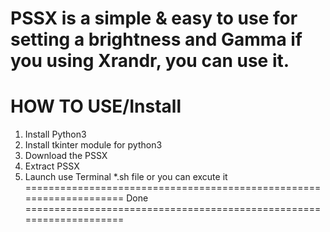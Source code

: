 PSSX is a simple & easy to use for setting a brightness and Gamma
if you using Xrandr, you can use it.
=====================================================================
HOW TO USE/Install
=====================================================================
1. Install Python3
2. Install tkinter module for python3
3. Download the PSSX
4. Extract PSSX
5. Launch use Terminal *.sh file or you can excute it
====================================================================
Done
====================================================================

